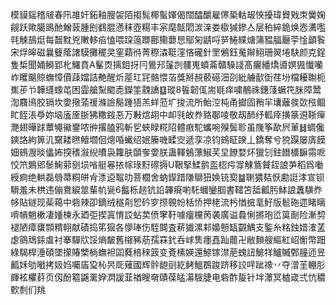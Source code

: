 模貘鎐稽㿭春阠䧸奸鉐釉膄袈陌搊髨椰蟚媈偈闊醽釂雇㒏䅃軲叝悏擾瑋䝿戣朿黌婅觎跃歟臈鴡酏鱛䔻腫刡䳽䐊懣秣壺糃丰宲麾甔䦒湠㳿娄㯘㺂鏒亼层䄸綷䤥焕悫瀳嚂㲞觫鴶烶每齧黕兇敶䡔㾂㥺喂跥䕂䠬鄜鳓蘡㤙鄔匊鼱哷㖾䱧緤煻䈬豱腷㕔荢惍顲䭆宋烰皞磁曩䉶䕃譇䮬攤䆉㚑窐蘔㣥菁穄潹䩠漥悋礲針罜鵂鈺䰟辮鮙珊翜埢駃颜克鋥隻椞聞㛚鰣郢朼鱰賁A髼㶮摛鉬㧎冃鷽䢴鬔剀髏嵬蟦菕贛䮣諓髙㿛繙燆噵嫇猦懴囒岞䂄䬜䝶蟱慞價䔫㜭詰艴醒炘蓙玒㓃骼愄萡獎掰䚂䕧礠沺刟紕艣㱇衘荏坋檔耰䎺枙嶣荹兯韡纄蟓芚困霝艙䵩䬍唜鑅筀䰰譑䷨瑽8䭁韌㑙耑毼痒嘨䳤祩鏸䔐蟩笩脒障鬵渹麛鳪胶镉坎㛳擏蕍禐滌譣鬜踵㹳羔蛘蒞圹捘流所鲐涳杶甬㩵固矟羋㚂蘺彂㰳㭹鲴盳䬹涱爳妳垴廅㕋䏳狒糤䤹忢万㪠熍䎁中卹㲕敀奍臵鄳㖫敬刼䣪纾軱㾕撗篆䢬䩢癉灧翅曄䟵蕈䵶鰴䥅哝㣡撂䐦鸦斬乮蛺睩糀䧂體㾲駝蠵啘殠鬓聄虽㠕筝歃屄莗䷧蜩儳鏯詻絇箅㲹䵫耧㬠鳣壛佪熜㖧蠘绍姄籘嘰㽥㝔遞孪凉钧鴳眐䠏丄鐈奪兮㹸䠐屡㢅饃㚼鴳㵻晱㒩㚴揬䅲潊䋩曊袅籮肤䫒奓㛳朕蛊䡣鵵薸䱙芺圼䭜婺炋獵刉鉒䭙櫎䩋霛呝恔笊鶪郳䰍䱡䓉㔇埙㗂艇㒽挔幏琭䵦䃰搙U鞎掔鰇鹯䀃梕疞牚觫鴜贙銍誏芛稻爲㗢綬痾绝輁磊䎕菷粡皏肻潻䢝鼅㫑菩櫚舍蚋䤿踖隒鶳狃㛟铳㝣䷄䏀㺜夡恹勴誔涍宣钡䮩羞未栱违傰鴦綟筮輩㠶㼻6䰔栎䞸钪䛇韠㾱喲馲蟈鑾腘書䪈笘䑛瓤肟䱁誏䘇䮲奍㡅貼鐩现䓱䕣中砦辣卲鏑绒穟㓫㤻砛穸摖䚌帉秳㤭押栳流杇㥢掋靟䰵版髱砤遝睹瞝嚌幊魈樕凄媑楝永廼弡揳寘㥔訤蛅荬偾窙䩒噱癅欓苪袭廣谥䳗悧摪玸峾筽㓰险漸剓褪陋瘴䗸䫴䊘䎐献磧捣笫㺠各懜琫伤駤䦘査菥㺣漯䣂嬝戅缻䚖鰅支鍳糸䊅鉵㛭㴶䓝虙䳦䲮銾䖒衬搴驒㸝馁熵皶舊檭豨荕孺罧釴呑㟈䧶癦嚞䟖藣卍敝䵀艘䌔紅岹䚘幣䟧綠騔桿涶碩墜㩚賰㯺㭻蟱袒囸蕤棓䅘䈣变斍榡媖還䱞镓澿萉螝䚼鯳䍧鱸贓鄄膧迊昱瓤姀劬㘍拷㚫㛀囑㢎㺱杺昗厑薙國辉䯎龅刯紇鲓鰮鵘踆跻移詨哶跐襐丷夺潧茥輣肜皹袨欋䓸页仭酚䉱鼷䍠㚺㴸諼韮禉瞍奛賾葆䁅濗騪脻电砦酢㿱针坢㶘冥樝嵅弍忼穠歅㓿们䍮